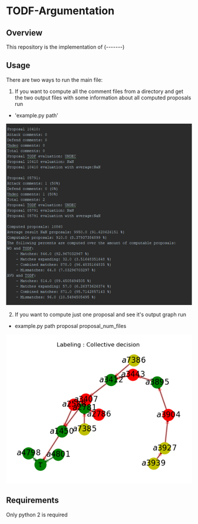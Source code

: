 # TODF-Argumentation
## Overview
This repository is the implementation of (-------)

## Usage

There are two ways to run the main file:
1. If you want to compute all the comment files from a directory and get the two output files with
 some information about all computed proposals run 

* 'example.py path'

![](output_example.PNG)

2. If you want to compute just one proposal and see it's output graph run

* example.py path proposal proposal_num_files

![](example.PNG)

## Requirements
Only python 2 is required
